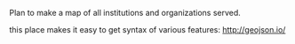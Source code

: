 Plan to make a map of all institutions and organizations served.

this place makes it easy to get syntax of various features: http://geojson.io/


